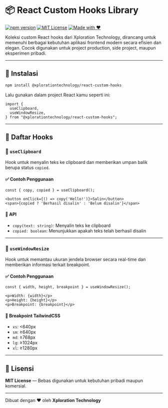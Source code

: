 # 📦 React Custom Hooks Library

[![npm version](https://img.shields.io/npm/v/@xplorationtechnology/react-custom-hooks?color=%2300b894&label=npm&logo=npm)](https://www.npmjs.com/package/@xplorationtechnology/react-custom-hooks)
[![MIT License](https://img.shields.io/badge/license-MIT-blue.svg)](LICENSE)
[![Made with ❤️](https://img.shields.io/badge/made%20with-%E2%9D%A4-red)](https://xplorationtechnology.com/)

Koleksi custom React hooks dari Xploration Technology, dirancang untuk memenuhi
berbagai kebutuhan aplikasi frontend modern secara efisien dan elegan. Cocok
digunakan untuk project production, side project, maupun eksperimen pribadi.

---

## 🚀 Instalasi

```bash
npm install @xplorationtechnology/react-custom-hooks
```

Lalu gunakan dalam project React kamu seperti ini:

```tsx
import {
  useClipboard,
  useWindowResize,
} from "@xplorationtechnology/react-custom-hooks";
```

---

## 🧩 Daftar Hooks

### 🔹 `useClipboard`

Hook untuk menyalin teks ke clipboard dan memberikan umpan balik berupa status
`copied`.

#### ✅ Contoh Penggunaan

```tsx
const { copy, copied } = useClipboard();

<button onClick={() => copy('Hello!')}>Salin</button>
<span>{copied ? 'Berhasil disalin' : 'Belum disalin'}</span>
```

#### 🔁 API

- `copy(text: string)`: Menyalin teks ke clipboard
- `copied: boolean`: Menunjukkan apakah teks telah berhasil disalin

---

### 🔹 `useWindowResize`

Hook untuk memantau ukuran jendela browser secara real-time dan memberikan
informasi terkait breakpoint.

#### ✅ Contoh Penggunaan

```tsx
const { width, height, breakpoint } = useWindowResize();

<p>Width: {width}</p>
<p>Height: {height}</p>
<p>Breakpoint: {breakpoint}</p>
```

#### 📐 Breakpoint TailwindCSS

- `xs`: <640px
- `sm`: ≥640px
- `md`: ≥768px
- `lg`: ≥1024px
- `xl`: ≥1280px

---

## 📄 Lisensi

**MIT License** — Bebas digunakan untuk kebutuhan pribadi maupun komersial.

---

Dibuat dengan ❤️ oleh **Xploration Technology**
